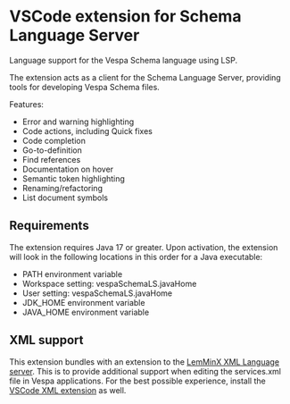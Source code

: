 # VSCode extension for Schema Language Server
Language support for the Vespa Schema language using LSP.

The extension acts as a client for the Schema Language Server, providing tools for developing Vespa Schema files.

Features:
- Error and warning highlighting 
- Code actions, including Quick fixes 
- Code completion 
- Go-to-definition
- Find references
- Documentation on hover
- Semantic token highlighting
- Renaming/refactoring
- List document symbols

## Requirements
The extension requires Java 17 or greater. Upon activation, the extension will look in the following locations in this order for a Java executable:

- PATH environment variable
- Workspace setting: vespaSchemaLS.javaHome
- User setting: vespaSchemaLS.javaHome
- JDK_HOME environment variable
- JAVA_HOME environment variable

## XML support
This extension bundles with an extension to the [LemMinX XML Language server](https://github.com/eclipse/lemminx).
This is to provide additional support when editing the services.xml file in Vespa applications. 
For the best possible experience, install the [VSCode XML extension](https://marketplace.visualstudio.com/items?itemName=redhat.vscode-xml) as well.
